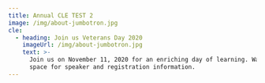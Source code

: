 ```yaml
---
title: Annual CLE TEST 2
image: /img/about-jumbotron.jpg
cle:
  - heading: Join us Veterans Day 2020
    imageUrl: /img/about-jumbotron.jpg
    text: >-
      Join us on November 11, 2020 for an enriching day of learning. Watch this
      space for speaker and registration information.
---
```



